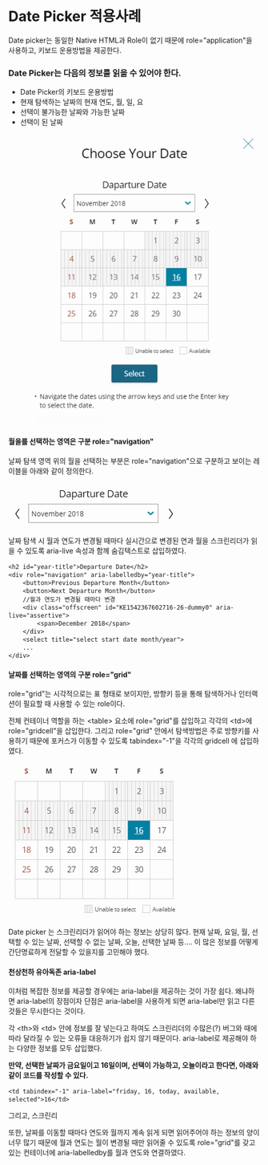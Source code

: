 # Date Picker 적용사례

Date picker는 동일한 Native HTML과 Role이 없기 때문에 role="application"을 사용하고, 키보드 운용방법을 제공한다. 

### Date Picker는 다음의 정보를 읽을 수 있어야 한다.

* Date Picker의 키보드 운용방법
* 현재 탐색하는 날짜의 현재 연도, 월, 일, 요
* 선택이 불가능한 날짜와 가능한 날짜
* 선택이 된 날짜

![](../../.gitbook/assets/574.png)

#### 월을를 선택하는 영역은 구분  role="navigation"

날짜 탐색 영역 위의 월을 선택하는 부분은 role="navigation"으로 구분하고 보이는 레이블을 아래와 같이 정의한다. 

![](../../.gitbook/assets/575.png)

날짜 탐색 시 월과 연도가 변경될 때마다 실시간으로 변경된 연과 월을 스크린리더가 읽을 수 있도록 aria-live 속성과 함께 숨김텍스트로 삽입하였다.

```markup
<h2 id="year-title">Departure Date</h2>
<div role="navigation" aria-labelledby="year-title">
    <button>Previous Departure Month</button>
    <button>Next Departure Month</button>
    //월과 연도가 변경될 때마다 변경
    <div class="offscreen" id="KE1542367602716-26-dummy0" aria-live="assertive">
        <span>December 2018</span>
    </div>
    <select title="select start date month/year">
    ...
</div>
```

#### 날짜를 선택하는 영역의 구분  role="grid"

role="grid"는 시각적으로는 표 형태로 보이지만, 방향키 등을 통해 탐색하거나 인터랙션이 필요할 때 사용할 수 있는 role이다. 

전체 컨테이너 역할을 하는 &lt;table&gt; 요소에  role="grid"를 삽입하고 각각의 &lt;td&gt;에 role="gridcell"을 삽입한다. 그리고  role="grid" 안에서 탐색방법은 주로 방향키를 사용하기 때문에 포커스가 이동할 수 있도록 tabindex="-1"을 각각의 gridcell 에 삽입하였다. 

![](../../.gitbook/assets/576.png)

Date picker 는 스크린리더가 읽어야 하는 정보는 상당히 많다. 현재 날짜, 요일, 월, 선택할 수 있는 날짜, 선택할 수 없는 날짜, 오늘, 선택한 날짜 등.... 이 많은 정보를 어떻게 간단명료하게 전달할 수 있을지를 고민해야 했다.

#### 천상천하 유아독존 aria-label

이처럼 복잡한 정보를  제공할 경우에는 aria-label을 제공하는 것이 가장 쉽다. 왜냐하면 aria-label의 장점이자 단점은 aria-label을 사용하게 되면 aria-label만 읽고 다른 것들은 무시한다는 것이다.

각 &lt;th&gt;와 &lt;td&gt; 안에 정보를 잘 넣는다고 하여도 스크린리더의 수많은\(?\) 버그와 때에 따라 달라질 수 있는 오류들 대응하기가 쉽지 않기 때문이다.  aria-label로 제공해야 하는 다양한 정보를  모두 삽입했다. 

**만약, 선택한 날짜가 금요일이고 16일이며, 선택이 가능하고, 오늘이라고 한다면, 아래와 같이 코드를 작성할 수 있다.**

```markup
<td tabindex="-1" aria-label="friday, 16, today, available, selected">16</td>
```

그리고, 스크린리

또한, 날짜를 이동할 때마다 연도와 월까지 계속 읽게 되면 읽어주어야 하는 정보의 양이 너무 많기 때문에 월과 연도는 월이 변경될 때만 읽어줄 수 있도록 role="grid"를 갖고 있는 컨테이너에 aria-labelledby를 월과 연도와 연결하였다.

